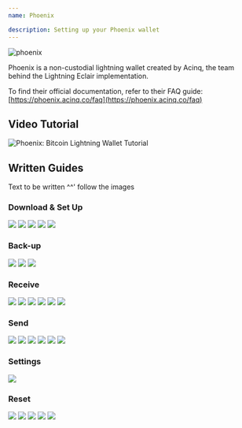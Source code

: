 ```yaml
---
name: Phoenix

description: Setting up your Phoenix wallet
---
```


![phoenix](assets/cover.jpeg)

Phoenix is a non-custodial lightning wallet created by Acinq, the team behind the Lightning Eclair implementation.

To find their official documentation, refer to their FAQ guide: [https://phoenix.acinq.co/faq](https://phoenix.acinq.co/faq)

## Video Tutorial

![Phoenix: Bitcoin Lightning Wallet Tutorial](https://www.youtube.com/watch?v=Cx5PK1H5OR0)

## Written Guides

Text to be written ^^' follow the images

### Download & Set Up

![](assets/screenshot1.jpeg)
![](assets/screenshot2.jpeg)
![](assets/screenshot3.jpeg)
![](assets/screenshot4.jpeg)
![](assets/screenshot5.jpeg)

### Back-up

![](assets/screenshot6.jpeg)
![](assets/screenshot7.jpeg)
![](assets/screenshot8.jpeg)

### Receive

![](assets/screenshot9.jpeg)
![](assets/screenshot10.jpeg)
![](assets/screenshot11.jpeg)
![](assets/screenshot12.jpeg)
![](assets/screenshot13.jpeg)
![](assets/screenshot14.jpeg)

### Send

![](assets/screenshot15.jpeg)
![](assets/screenshot16.jpeg)
![](assets/screenshot17.jpeg)
![](assets/screenshot18.jpeg)
![](assets/screenshot19.jpeg)
![](assets/screenshot20.jpeg)

### Settings

![](assets/screenshot21.jpeg)

### Reset

![](assets/screenshot22.jpeg)
![](assets/screenshot23.jpeg)
![](assets/screenshot24.jpeg)
![](assets/screenshot25.jpeg)
![](assets/screenshot26.jpeg)
